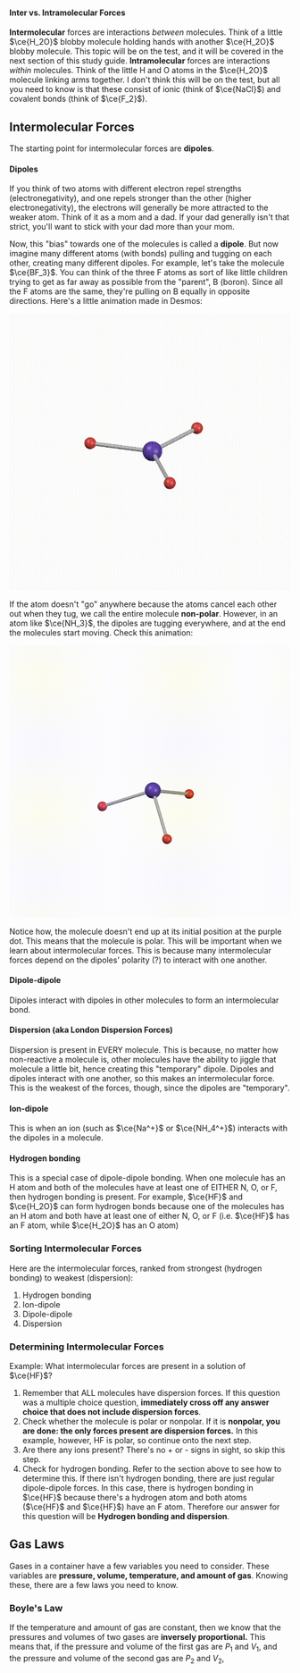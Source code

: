#### Inter vs. Intramolecular Forces
**Intermolecular** forces are interactions *between* molecules. Think of a little $\ce{H_2O}$ blobby molecule holding hands with another $\ce{H_2O}$ blobby molecule. This topic will be on the test, and it will be covered in the next section of this study guide.
**Intramolecular** forces are interactions *within* molecules. Think of the little H and O atoms in the $\ce{H_2O}$ molecule linking arms together. I don't think this will be on the test, but all you need to know is that these consist of ionic (think of $\ce{NaCl}$) and covalent bonds (think of $\ce{F_2}$).
## Intermolecular Forces
The starting point for intermolecular forces are **dipoles**. 
#### Dipoles
If you think of two atoms with different electron repel strengths (electronegativity), and one repels stronger than the other (higher electronegativity), the electrons will generally be more attracted to the weaker atom. Think of it as a mom and a dad. If your dad generally isn't that strict, you'll want to stick with your dad more than your mom.

Now, this "bias" towards one of the molecules is called a **dipole**. But now imagine many different atoms (with bonds) pulling and tugging on each other, creating many different dipoles. For example, let's take the molecule $\ce{BF_3}$. You can think of the three F atoms as sort of like little children trying to get as far away as possible from the "parent", B (boron). Since all the F atoms are the same, they're pulling on B equally in opposite directions. Here's a little animation made in Desmos:

![](img/nonpolar.gif)

If the atom doesn't "go" anywhere because the atoms cancel each other out when they tug, we call the entire molecule **non-polar**. However, in an atom like $\ce{NH_3}$, the dipoles are tugging everywhere, and at the end the molecules start moving. Check this animation:

![polar](img/polar.gif)

Notice how, the molecule doesn't end up at its initial position at the purple dot. This means that the molecule is polar. This will be important when we learn about intermolecular forces. This is because many intermolecular forces depend on the dipoles' polarity (?) to interact with one another.

#### Dipole-dipole
Dipoles interact with dipoles in other molecules to form an intermolecular bond.
#### Dispersion (aka London Dispersion Forces)
Dispersion is present in EVERY molecule. This is because, no matter how non-reactive a molecule is, other molecules have the ability to jiggle that molecule a little bit, hence creating this "temporary" dipole. Dipoles and dipoles interact with one another, so this makes an intermolecular force. This is the weakest of the forces, though, since the dipoles are "temporary".
#### Ion-dipole
This is when an ion (such as $\ce{Na^+}$ or $\ce{NH_4^+}$) interacts with the dipoles in a molecule.
#### Hydrogen bonding
This is a special case of dipole-dipole bonding. When one molecule has an H atom and both of the molecules have at least one of EITHER N, O, or F, then hydrogen bonding is present. For example, $\ce{HF}$ and $\ce{H_2O}$ can form hydrogen bonds because one of the molecules has an H atom and both have at least one of either N, O, or F (i.e. $\ce{HF}$ has an F atom, while $\ce{H_2O}$ has an O atom)

### Sorting Intermolecular Forces
Here are the intermolecular forces, ranked from strongest (hydrogen bonding) to weakest (dispersion):
1. Hydrogen bonding
2. Ion-dipole
3. Dipole-dipole
4. Dispersion
### Determining Intermolecular Forces
Example: What intermolecular forces are present in a solution of $\ce{HF}$?
1. Remember that ALL molecules have dispersion forces. If this question was a multiple choice question, **immediately cross off any answer choice that does not include dispersion forces**.
2. Check whether the molecule is polar or nonpolar. If it is **nonpolar, you are done: the only forces present are dispersion forces.** In this example, however, HF is polar, so continue onto the next step.
3. Are there any ions present? There's no + or - signs in sight, so skip this step.
4. Check for hydrogen bonding. Refer to the section above to see how to determine this. If there isn't hydrogen bonding, there are just regular dipole-dipole forces. In this case, there is hydrogen bonding in $\ce{HF}$ because there's a hydrogen atom and both atoms ($\ce{HF}$ and $\ce{HF}$) have an F atom.
Therefore our answer for this question will be **Hydrogen bonding and dispersion**.

## Gas Laws
Gases in a container have a few variables you need to consider. These variables are **pressure, volume, temperature, and amount of gas**. Knowing these, there are a few laws you need to know.

### Boyle's Law
If the temperature and amount of gas are constant, then we know that the pressures and volumes of two gases are **inversely proportional.** This means that, if the pressure and volume of the first gas are $P_1$ and $V_1$, and the pressure and volume of the second gas are $P_2$ and $V_2$, 